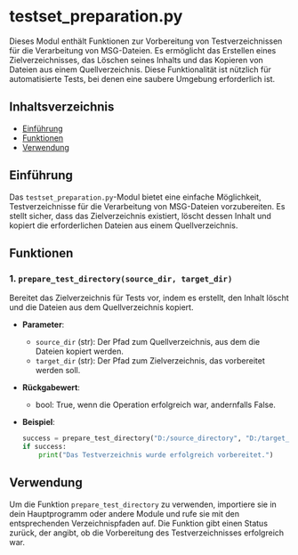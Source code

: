 # testset_preparation.py

Dieses Modul enthält Funktionen zur Vorbereitung von Testverzeichnissen für die Verarbeitung von MSG-Dateien.
Es ermöglicht das Erstellen eines Zielverzeichnisses, das Löschen seines Inhalts und das Kopieren von Dateien
aus einem Quellverzeichnis. Diese Funktionalität ist nützlich für automatisierte Tests, bei denen eine saubere
Umgebung erforderlich ist.

## Inhaltsverzeichnis

- [Einführung](#einführung)
- [Funktionen](#funktionen)
- [Verwendung](#verwendung)

## Einführung

Das `testset_preparation.py`-Modul bietet eine einfache Möglichkeit, Testverzeichnisse für die Verarbeitung von MSG-Dateien vorzubereiten. Es stellt sicher, dass das Zielverzeichnis existiert, löscht dessen Inhalt und kopiert die erforderlichen Dateien aus einem Quellverzeichnis.

## Funktionen

### 1. `prepare_test_directory(source_dir, target_dir)`
Bereitet das Zielverzeichnis für Tests vor, indem es erstellt, den Inhalt löscht und die Dateien aus dem Quellverzeichnis kopiert.

- **Parameter**:
  - `source_dir` (str): Der Pfad zum Quellverzeichnis, aus dem die Dateien kopiert werden.
  - `target_dir` (str): Der Pfad zum Zielverzeichnis, das vorbereitet werden soll.

- **Rückgabewert**:
  - bool: True, wenn die Operation erfolgreich war, andernfalls False.

- **Beispiel**:
    ```python
    success = prepare_test_directory("D:/source_directory", "D:/target_directory")
    if success:
        print("Das Testverzeichnis wurde erfolgreich vorbereitet.")
    ```
  
## Verwendung
Um die Funktion `prepare_test_directory` zu verwenden, importiere sie in dein Hauptprogramm oder andere Module und rufe sie mit den entsprechenden Verzeichnispfaden auf. Die Funktion gibt einen Status zurück, der angibt, ob die Vorbereitung des Testverzeichnisses erfolgreich war.